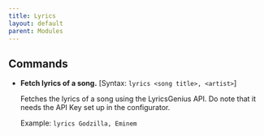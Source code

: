 ```yaml
---
title: Lyrics
layout: default
parent: Modules
---
```


## Commands

- **Fetch lyrics of a song.**
[Syntax: `lyrics <song title>, <artist>`]
  
  Fetches the lyrics of a song using the LyricsGenius API. Do note that it needs the API Key set up in the configurator.
  
  Example: `lyrics Godzilla, Eminem`
